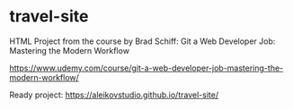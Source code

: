 # travel-site

HTML Project from the course by Brad Schiff: Git a Web Developer Job: Mastering the Modern Workflow

https://www.udemy.com/course/git-a-web-developer-job-mastering-the-modern-workflow/

Ready project:
https://aleikovstudio.github.io/travel-site/
